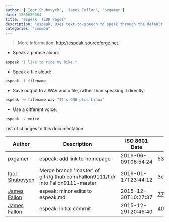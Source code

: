 ```yaml
---
author: ['Igor Shubovych', 'James Fallon', 'pxgamer']
date: 1560056064
title: "espeak, TLDR Pages"
description: "espeak, Uses text-to-speech to speak through the default sound device."
categories: "common"
---
```

> More information: <http://espeak.sourceforge.net>.

- Speak a phrase aloud:

```bash
espeak "I like to ride my bike."
```

- Speak a file aloud:

```bash
espeak -f filename
```

- Save output to a WAV audio file, rather than speaking it directly:

```bash
espeak -w filename.wav "It's GNU plus Linux"
```

- Use a different voice:

```bash
espeak -v voice
```
List of changes to this documentation


Author | Description | ISO 8601 Date | GitHub link
------|-----|-----|-----
[pxgamer](mailto:owzie123@gmail.com) | espeak: add link to homepage | 2019-06-09T06:54:24 | [53f42dc7f492](https://github.com/tldr-pages/tldr/commit/53f42dc7f492dd599504c77ae91d4ba2bf5b5de0)
[Igor Shubovych](mailto:igor.shubovych@gmail.com) | Merge branch 'master' of git://github.com/Fallon9111/tldr into Fallon9111-master | 2016-01-17T23:44:12 | [3e4ab879812a](https://github.com/tldr-pages/tldr/commit/3e4ab879812a2caa975f3d400793709d33a20229)
[James Fallon](mailto:j.fallon1997@gmail.com) | espeak: minor edits to espeak.md | 2015-12-30T10:27:37 | [77e16643981f](https://github.com/tldr-pages/tldr/commit/77e16643981ffe6de789c8a8c5fe467a2324901b)
[James Fallon](mailto:j.fallon1997@gmail.com) | espeak: initial commit | 2015-12-29T20:46:40 | [40212e838030](https://github.com/tldr-pages/tldr/commit/40212e838030926fa279d6fc57c5f6a421cbf37e)

